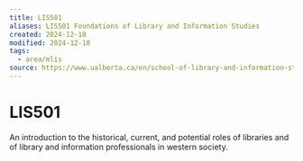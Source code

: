 ```yaml
---
title: LIS501
aliases: LIS501 Foundations of Library and Information Studies
created: 2024-12-10
modified: 2024-12-10
tags:
  - area/mlis
source: https://www.ualberta.ca/en/school-of-library-and-information-studies/study/courses/mlis-courses.html
---
```

# LIS501

An introduction to the historical, current, and potential roles of libraries and of library and information professionals in western society.
